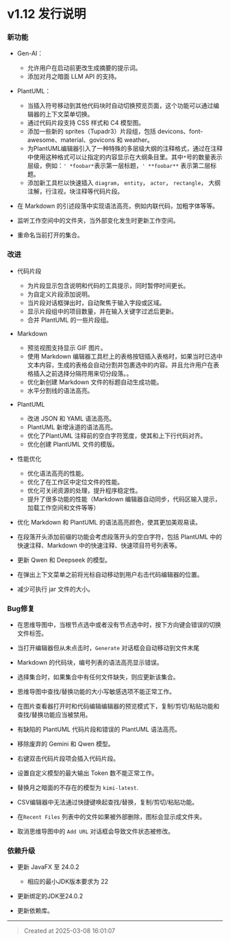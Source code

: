 # v1.12 发行说明

### 新功能

* Gen-AI：
	* 允许用户在启动前更改生成摘要的提示词。
	* 添加对月之暗面 LLM API 的支持。

* PlantUML： 
	* 当插入符号移动到其他代码块时自动切换预览页面，这个功能可以通过编辑器的上下文菜单切换。
	* 通过代码片段支持 CSS 样式和 C4 模型图。
	* 添加一些新的 sprites（Tupadr3）片段组，包括 devicons、font-awesome、material、govicons 和 weather。
	* 为PlantUML编辑器引入了一种特殊的多层级大纲的注释格式，通过在注释中使用这种格式可以让指定的内容显示在大纲条目里。其中`*`号的数量表示层级，例如：`' *foobar*`表示第一层标题，`' **foobar**` 表示第二层标题。
	* 添加新工具栏以快速插入 `diagram`， `entity`， `actor`， `rectangle`， 大纲注解，行注视，块注释等代码片段。

* 在 Markdown 的引述段落中实现语法高亮，例如内联代码，加粗字体等等。

* 监听工作空间中的文件夹，当外部变化发生时更新工作空间。

* 重命名当前打开的集合。 

### 改进

* 代码片段
	* 为片段显示包含说明和代码的工具提示，同时暂停时间更长。
	* 为自定义片段添加说明。
	* 当片段对话框弹出时，自动聚焦于输入字段或区域。
	* 显示片段组中的项目数量，并在输入关键字过滤后更新。
	* 合并 PlantUML 的一些片段组。

* Markdown
	* 预览视图支持显示 GIF 图片。  
	* 使用 Markdown 编辑器工具栏上的表格按钮插入表格时，如果当时已选中文本内容，生成的表格会自动分割并包裹选中的内容。并且允许用户在表格插入之前选择分隔符用来切分段落。。
	* 优化新创建 Markdown 文件的标题自动生成功能。
	* 水平分割线的语法高亮。

* PlantUML
	* 改进 JSON 和 YAML 语法高亮。
	* PlantUML 新增泳道的语法高亮。
	* 优化了PlantUML 注释前的空白字符宽度，使其和上下行代码对齐。
	* 优化创建 PlantUML 文件的模版。 

* 性能优化
	* 优化语法高亮的性能。
	* 优化了在工作区中定位文件的性能。
	* 优化可关闭资源的处理，提升程序稳定性。
	* 提升了很多功能的性能（Markdown 编辑器自动同步，代码区输入提示，加载工作空间和文件等等）

* 优化 Markdown 和 PlantUML 的语法高亮颜色，使其更加美观易读。

* 在段落开头添加前缀的功能会考虑段落开头的空白字符，包括 PlantUML 中的快速注释、Markdown 中的快速注释、快速项目符号列表等。

* 更新 Qwen 和 Deepseek 的模型。

* 在弹出上下文菜单之前将光标自动移动到用户右击代码编辑器的位置。

* 减少可执行 jar 文件的大小。

### Bug修复

* 在思维导图中，当根节点选中或者没有节点选中时，按下方向键会错误的切换文件标签。

* 当打开编辑器但从未点击时，`Generate` 对话框会自动移动到文件末尾

* Markdown 的代码块，编号列表的语法高亮显示错误。

* 选择集合时，如果集合中有任何文件缺失，则应更新该集合。

* 思维导图中查找/替换功能的大小写敏感选项不能正常工作。

* 在图片查看器打开时和代码编辑编辑器的预览模式下，复制/剪切/粘贴功能和查找/替换功能应当被禁用。

* 有缺陷的 PlantUML 代码片段和错误的 PlantUML 语法高亮。

* 移除废弃的 Gemini 和 Qwen 模型。

* 右键双击代码片段项会插入代码片段。

* 设置自定义模型的最大输出 Token 数不能正常工作。

* 替换月之暗面的不存在的模型为 `kimi-latest`.

* CSV编辑器中无法通过快捷键唤起查找/替换，复制/剪切/粘贴功能。

* 在`Recent Files` 列表中的文件如果被外部删除，图标会显示成文件夹。

* 取消思维导图中的 `Add URL` 对话框会导致文件状态被修改。

### 依赖升级

* 更新 JavaFX 至 24.0.2
	* 相应的最小JDK版本要求为 22

* 更新绑定的JDK至24.0.2

* 更新依赖库。

---
> Created at 2025-03-08 16:01:07
